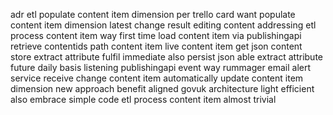 adr etl populate content item dimension per trello card want populate content item dimension latest change result editing content addressing etl process content item way first time load content item via publishingapi retrieve contentids path content item live content item get json content store extract attribute fulfil immediate also persist json able extract attribute future daily basis listening publishingapi event way rummager email alert service receive change content item automatically update content item dimension new approach benefit aligned govuk architecture light efficient also embrace simple code etl process content item almost trivial